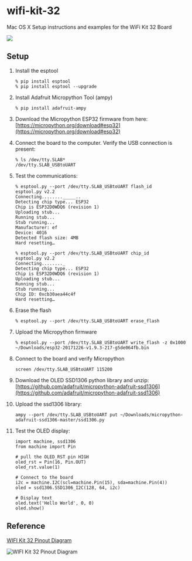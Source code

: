 # wifi-kit-32
Mac OS X Setup instructions and examples for the WiFi Kit 32 Board

![](http://esp32.net/images/Heltec/WIFI-Kit-32/Heltec_WIFI-Kit-32_PhotoDisplay.jpg)

## Setup

1. Install the esptool

	```
	% pip install esptool 
	% pip install esptool --upgrade
	```
1. Install Adafruit Micropython Tool (ampy)

	```
	% pip install adafruit-ampy
	```
1. Download the Micropython ESP32 firmware from here: [https://micropython.org/download#esp32](https://micropython.org/download#esp32)

1. Connect the board to the computer.  Verify the USB connection is present:

	```
	% ls /dev/tty.SLAB*
	/dev/tty.SLAB_USBtoUART
	```

1. Test the communications:

	```
	% esptool.py --port /dev/tty.SLAB_USBtoUART flash_id
	esptool.py v2.2
	Connecting........_____..
	Detecting chip type... ESP32
	Chip is ESP32D0WDQ6 (revision 1)
	Uploading stub...
	Running stub...
	Stub running...
	Manufacturer: ef
	Device: 4016
	Detected flash size: 4MB
	Hard resetting…
	```
	
	```
	% esptool.py --port /dev/tty.SLAB_USBtoUART chip_id
	esptool.py v2.2
	Connecting........_
	Detecting chip type... ESP32
	Chip is ESP32D0WDQ6 (revision 1)
	Uploading stub...
	Running stub...
	Stub running...
	Chip ID: 0xcb30aea44c4f
	Hard resetting…
	```
1. Erase the flash

	```
	% esptool.py --port /dev/tty.SLAB_USBtoUART erase_flash
	```	

1. Upload the Micropython firmware

	```
	% esptool.py --port /dev/tty.SLAB_USBtoUART write_flash -z 0x1000 ~/Downloads/esp32-20171226-v1.9.3-217-g5de064fb.bin
	```
	
1. Connect to the board and verify Micropython

	```
	screen /dev/tty.SLAB_USBtoUART 115200
	```

1. Download the OLED SSD1306 python library and unzip: [https://github.com/adafruit/micropython-adafruit-ssd1306](https://github.com/adafruit/micropython-adafruit-ssd1306)

1. Upload the ssd1306 library:

	```
	ampy --port /dev/tty.SLAB_USBtoUART put ~/Downloads/micropython-adafruit-ssd1306-master/ssd1306.py
	```

1. Test the OLED display:

	```
	import machine, ssd1306
	from machine import Pin
	
	# pull the OLED_RST pin HIGH
	oled_rst = Pin(16, Pin.OUT)
	oled_rst.value(1)
	
	# Connect to the board
	i2c = machine.I2C(scl=machine.Pin(15), sda=machine.Pin(4))
	oled = ssd1306.SSD1306_I2C(128, 64, i2c)
	
	# Display text
	oled.text('Hello World', 0, 0)
	oled.show()
	```

## Reference

[WIFI Kit 32 Pinout Diagram](http://esp32.net/images/Heltec/WIFI-Kit-32/Heltec_WIFI-Kit-32_DiagramPinout.jpg)

![WIFI Kit 32 Pinout Diagram](http://esp32.net/images/Heltec/WIFI-Kit-32/Heltec_WIFI-Kit-32_DiagramPinout.jpg)

